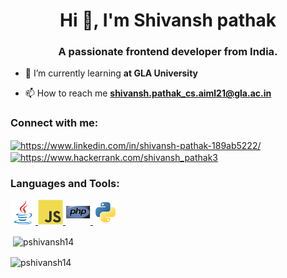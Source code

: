 <h1 align="center">Hi 👋, I'm Shivansh pathak</h1>
<h3 align="center">A passionate frontend developer from India.</h3>



- 🌱 I’m currently learning **at GLA University**

- 📫 How to reach me **shivansh.pathak_cs.aiml21@gla.ac.in**

<h3 align="left">Connect with me:</h3>
<p align="left">
<a href="https://linkedin.com/in/https://www.linkedin.com/in/shivansh-pathak-189ab5222/" target="blank"><img align="center" src="https://raw.githubusercontent.com/rahuldkjain/github-profile-readme-generator/master/src/images/icons/Social/linked-in-alt.svg" alt="https://www.linkedin.com/in/shivansh-pathak-189ab5222/" height="30" width="40" /></a>
<a href="https://www.hackerrank.com/https://www.hackerrank.com/shivansh_pathak3" target="blank"><img align="center" src="https://raw.githubusercontent.com/rahuldkjain/github-profile-readme-generator/master/src/images/icons/Social/hackerrank.svg" alt="https://www.hackerrank.com/shivansh_pathak3" height="30" width="40" /></a>
</p>

<h3 align="left">Languages and Tools:</h3>
<p align="left"> <a href="https://www.java.com" target="_blank" rel="noreferrer"> <img src="https://raw.githubusercontent.com/devicons/devicon/master/icons/java/java-original.svg" alt="java" width="40" height="40"/> </a> <a href="https://developer.mozilla.org/en-US/docs/Web/JavaScript" target="_blank" rel="noreferrer"> <img src="https://raw.githubusercontent.com/devicons/devicon/master/icons/javascript/javascript-original.svg" alt="javascript" width="40" height="40"/> </a> <a href="https://www.php.net" target="_blank" rel="noreferrer"> <img src="https://raw.githubusercontent.com/devicons/devicon/master/icons/php/php-original.svg" alt="php" width="40" height="40"/> </a> <a href="https://www.python.org" target="_blank" rel="noreferrer"> <img src="https://raw.githubusercontent.com/devicons/devicon/master/icons/python/python-original.svg" alt="python" width="40" height="40"/> </a> </p>

<p>&nbsp;<img align="center" src="https://github-readme-stats.vercel.app/api?username=pshivansh14&show_icons=true&locale=en&bg_color=000000&text_color=A6FB06" alt="pshivansh14" /></p>

<p><img align="center" src="https://github-readme-streak-stats.herokuapp.com/?user=pshivansh14&" alt="pshivansh14" /></p>
